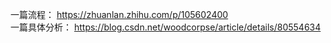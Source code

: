 一篇流程： https://zhuanlan.zhihu.com/p/105602400 <br>
一篇具体分析： https://blog.csdn.net/woodcorpse/article/details/80554634 <br>




